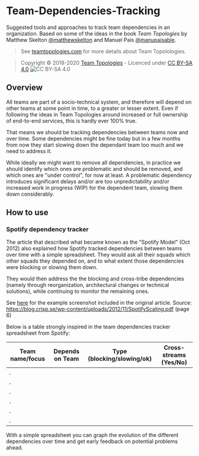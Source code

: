 # Team-Dependencies-Tracking
Suggested tools and approaches to track team dependencies in an organization.
Based on some of the ideas in the book _Team Topologies_ by Matthew Skelton [@matthewskelton](https://github.com/matthewskelton) and Manuel Pais [@manupaisable](https://github.com/manupaisable).

> See [teamtopologies.com](https://teamtopologies.com/) for more details about Team Topolologies.

> Copyright © 2018-2020 [Team Topologies](https://teamtopologies.com/) - Licenced under [CC BY-SA 4.0](https://creativecommons.org/licenses/by-sa/4.0/) ![CC BY-SA 4.0](https://licensebuttons.net/l/by-sa/3.0/88x31.png)

## Overview

All teams are part of a socio-technical system, and therefore will depend on other teams at some point in time, to a greater or lesser extent. Even if following the ideas in Team Topologies around increased or full ownership of end-to-end services, this is hardly ever 100% true.

That means we should be tracking dependencies between teams now and over time. Some dependencies might be fine today but in a few months from now they start slowing down the dependant team too much and we need to address it.

While ideally we might want to remove all dependencies, in practice we should identify which ones are problematic and should be removed, and which ones are "under control", for now at least. A problematic dependency introduces significant delays and/or are too unpredictability and/or increased work in progress (WIP) for the dependent team, slowing them down considerably.

## How to use

### Spotify dependency tracker

The article that described what became known as the "Spotify Model" (Oct 2012) also explained how Spotify tracked dependencies between teams over time with a simple spreadsheet. They would ask all their squads which other squads they depended on, and to what extent those dependencies were blocking or slowing them down. 

They would then address the the blocking and cross-tribe dependencies (namely through reorganization, architectural changes or technical
solutions), while continuing to monitor the remaining ones. 

See [here](images/spotify_dependency_tracker.png) for the example screenshot included in the original article. Source: https://blog.crisp.se/wp-content/uploads/2012/11/SpotifyScaling.pdf (page 6)

Below is a table strongly inspired in the team dependencies tracker spreadsheet from Spotify:

| Team name/focus | Depends on Team | Type (blocking/slowing/ok) | Cross-streams (Yes/No) |
| --------------- | ----------------| -------------------------- | ---------------------- |
| .               |                 |                            |                        |
| .               |                 |                            |                        |
| .               |                 |                            |                        |
| .               |                 |                            |                        |
| .               |                 |                            |                        |
| .               |                 |                            |                        |

With a simple spreadsheet you can graph the evolution of the different dependencies over time and get early feedback on potential problems ahead.
